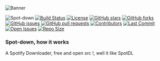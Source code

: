 ![Banner](https://files.catbox.moe/xl3d4c.png)

![Spot-down](https://img.shields.io/badge/Spot-down-Green?style=plastic)
[![Build Status](https://img.shields.io/github/actions/workflow/status/ts-dev-java/Spot-down/main.yml?branch=main&style=flat&logo=github&logoColor=white)](https://github.com/ts-dev-java/repo/actions)
[![License](https://img.shields.io/github/license/ts-dev-java/spot-down?style=flat&logo=github&logoColor=white)](https://github.com/username/repo/blob/main/LICENSE)
[![GitHub stars](https://img.shields.io/github/stars/ts-dev-java/Spot-down?style=flat&logo=github&logoColor=white)](https://github.com/username/repo/stargazers)
[![GitHub forks](https://img.shields.io/github/forks/ts-dev-java/Spot-down?style=flat&logo=github&logoColor=white)](https://github.com/ts-dev-java/Spot-down/network/members)
[![GitHub issues](https://img.shields.io/github/issues/ts-dev-java/Spot-down?style=flat&logo=github&logoColor=white)](https://github.com/username/repo/issues)
[![GitHub pull requests](https://img.shields.io/github/issues-pr/ts-dev-java/Spot-down?style=flat&logo=github&logoColor=white)](https://github.com/username/repo/pulls)
[![Contributors](https://img.shields.io/github/contributors/ts-dev-java/Spot-down?style=flat&logo=github&logoColor=white)](https://github.com/username/repo/graphs/contributors)
[![Last Commit](https://img.shields.io/github/last-commit/ts-dev-java/Spot-down?style=flat&logo=github&logoColor=white)](https://github.com/username/repo/commits)
[![Open Issues](https://img.shields.io/github/issues-raw/username/repo?style=flat&logo=github&logoColor=white)](https://github.com/username/repo/issues)
[![Repo Size](https://img.shields.io/github/repo-size/username/repo?style=flat&logo=github&logoColor=white)](https://github.com/username/repo)
### Spot-down, how it works
A Spotify Downloader, free and open src !, well it like SpotDL
